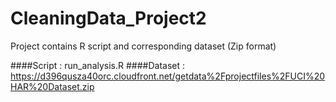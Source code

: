 # CleaningData_Project2
Project contains R script and corresponding dataset (Zip format)

####Script : run_analysis.R
####Dataset : https://d396qusza40orc.cloudfront.net/getdata%2Fprojectfiles%2FUCI%20HAR%20Dataset.zip




